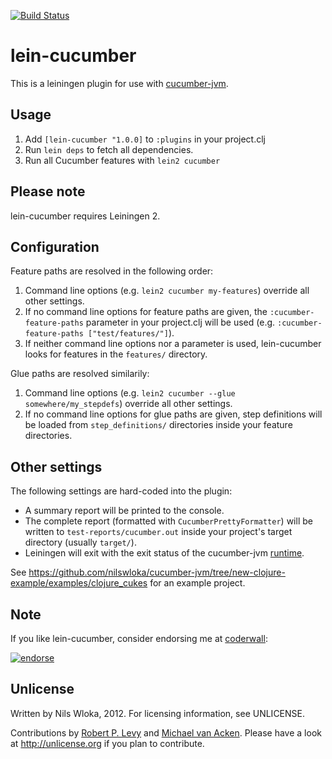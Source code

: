 [![Build Status](https://secure.travis-ci.org/nilswloka/lein-cucumber.png)](http://travis-ci.org/nilswloka/lein-cucumber)

# lein-cucumber

This is a leiningen plugin for use with [cucumber-jvm](https://github.com/cucumber/cucumber-jvm).

## Usage

1. Add `[lein-cucumber "1.0.0]` to `:plugins` in your project.clj
2. Run `lein deps` to fetch all dependencies.
3. Run all Cucumber features with `lein2 cucumber`

## Please note

lein-cucumber requires Leiningen 2.

## Configuration

Feature paths are resolved in the following order:

1. Command line options (e.g. `lein2 cucumber my-features`) override all other settings.
2. If no command line options for feature paths are given, the `:cucumber-feature-paths` parameter in your project.clj will be used (e.g. `:cucumber-feature-paths ["test/features/"]`).
3. If neither command line options nor a parameter is used, lein-cucumber looks for features in the `features/` directory.

Glue paths are resolved similarily:

1. Command line options (e.g. `lein2 cucumber --glue somewhere/my_stepdefs`) override all other settings.
2. If no command line options for glue paths are given, step definitions will be loaded from `step_definitions/` directories inside your feature directories.

## Other settings

 The following settings are hard-coded into the plugin:

* A summary report will be printed to the console. 
* The complete report (formatted with `CucumberPrettyFormatter`) will be written to `test-reports/cucumber.out` inside your project's target directory (usually `target/`).
* Leiningen will exit with the exit status of the cucumber-jvm [runtime](https://github.com/cucumber/cucumber-jvm/blob/master/core/src/main/java/cucumber/runtime/Runtime.java).

See https://github.com/nilswloka/cucumber-jvm/tree/new-clojure-example/examples/clojure_cukes for an example project.

## Note

If you like lein-cucumber, consider endorsing me at [coderwall](http://coderwall.com/nilswloka): 

[![endorse](http://api.coderwall.com/nilswloka/endorsecount.png)](http://coderwall.com/nilswloka)

## Unlicense
Written by Nils Wloka, 2012. For licensing information, see UNLICENSE.

Contributions by [Robert P. Levy](https://github.com/rplevy-draker) and [Michael van Acken](https://github.com/mva). Please have a look at http://unlicense.org if you plan to contribute.

